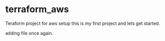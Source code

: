 # terraform_aws
Teraform project for aws setup
this is my first project and lets get started.

adding file once again.
